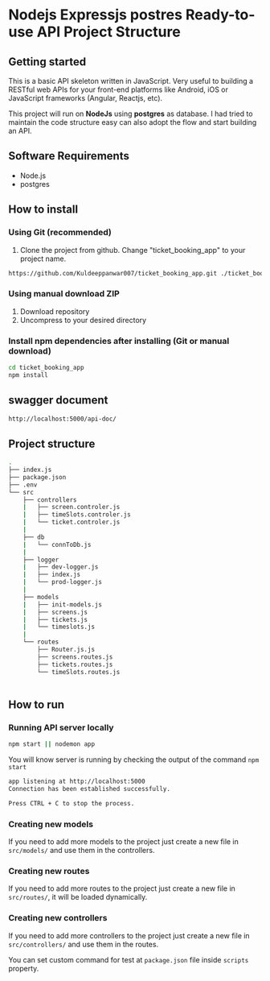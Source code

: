 # Nodejs Expressjs postres Ready-to-use API Project Structure

## Getting started

This is a basic API skeleton written in JavaScript. Very useful to building a RESTful web APIs for your front-end platforms like Android, iOS or JavaScript frameworks (Angular, Reactjs, etc).

This project will run on **NodeJs** using **postgres** as database. I had tried to maintain the code structure easy can also adopt the flow and start building an API.

## Software Requirements

- Node.js
- postgres

## How to install

### Using Git (recommended)

1.  Clone the project from github. Change "ticket_booking_app" to your project name.

```bash
https://github.com/Kuldeeppanwar007/ticket_booking_app.git ./ticket_booking_app
```

### Using manual download ZIP

1.  Download repository
2.  Uncompress to your desired directory

### Install npm dependencies after installing (Git or manual download)

```bash
cd ticket_booking_app
npm install
```
## swagger document
```bash
http://localhost:5000/api-doc/
```

## Project structure

```sh
.
├── index.js
├── package.json
├── .env
└── src
    ├── controllers
    |   ├── screen.controler.js
    |   ├── timeSlots.controler.js
    |   └── ticket.controler.js
    |
    ├── db
    |   └── connToDb.js
    |
    ├── logger
    |   ├── dev-logger.js
    |   ├── index.js
    |   └── prod-logger.js
    |
    ├── models
    |   ├── init-models.js
    |   ├── screens.js
    |   ├── tickets.js
    |   └── timeslots.js
    |
    └── routes
        ├── Router.js.js
        ├── screens.routes.js
        ├── tickets.routes.js
        └── timeSlots.routes.js
    
```

## How to run

### Running API server locally

```bash
npm start || nodemon app
```

You will know server is running by checking the output of the command `npm start`

```bash
app listening at http://localhost:5000
Connection has been established successfully.

Press CTRL + C to stop the process.
```

### Creating new models

If you need to add more models to the project just create a new file in `src/models/` and use them in the controllers.

### Creating new routes

If you need to add more routes to the project just create a new file in `src/routes/`, it will be loaded dynamically.

### Creating new controllers

If you need to add more controllers to the project just create a new file in `src/controllers/` and use them in the routes.

You can set custom command for test at `package.json` file inside `scripts` property.

